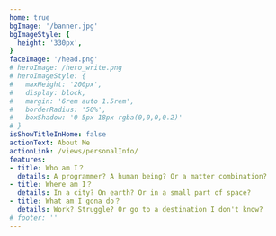 ```yaml
---
home: true
bgImage: '/banner.jpg'
bgImageStyle: {
  height: '330px',
}
faceImage: '/head.png'
# heroImage: /hero_write.png
# heroImageStyle: {
#   maxHeight: '200px',
#   display: block,
#   margin: '6rem auto 1.5rem',
#   borderRadius: '50%',
#   boxShadow: '0 5px 18px rgba(0,0,0,0.2)'
# }
isShowTitleInHome: false
actionText: About Me
actionLink: /views/personalInfo/
features:
- title: Who am I？
  details: A programmer? A human being? Or a matter combination?
- title: Where am I？
  details: In a city? On earth? Or in a small part of space?
- title: What am I gona do？
  details: Work? Struggle? Or go to a destination I don't know?
# footer: ''
---
```

